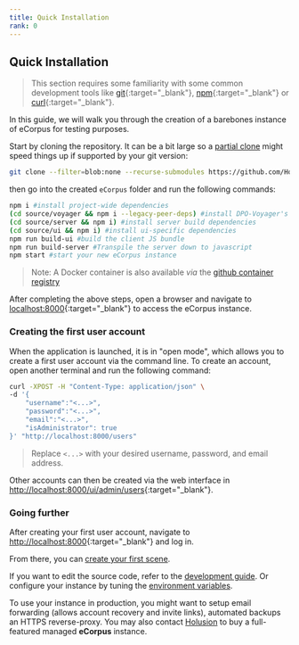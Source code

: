 ```yaml
---
title: Quick Installation
rank: 0
---
```



## Quick Installation

> This section requires some familiarity with some common development tools like [git](https://git-scm.com/){:target="_blank"}, [npm](https://docs.npmjs.com/){:target="_blank"} or [curl](https://curl.se/){:target="_blank"}.

In this guide, we will walk you through the creation of a barebones instance of eCorpus for testing purposes.

Start by cloning the repository. It can be a bit large so a [partial clone](https://git-scm.com/docs/git-clone#Documentation/git-clone.txt-code--filterltfilter-specgtcode) might speed things up if supported by your git version:
```bash
git clone --filter=blob:none --recurse-submodules https://github.com/Holusion/eCorpus
```

then go into the created `eCorpus` folder and run the following commands:
```bash
npm i #install project-wide dependencies
(cd source/voyager && npm i --legacy-peer-deps) #install DPO-Voyager's dependency
(cd source/server && npm i) #install server build dependencies
(cd source/ui && npm i) #install ui-specific dependencies
npm run build-ui #build the client JS bundle
npm run build-server #Transpile the server down to javascript
npm start #start your new eCorpus instance
```

> Note: A Docker container is also available _via_ the [github container registry](https://github.com/Holusion/eCorpus/pkgs/container/e-corpus)

After completing the above steps, open a browser and navigate to [localhost:8000](http://localhost:8000){:target="_blank"} to access the eCorpus instance.

### Creating the first user account

When the application is launched, it is in "open mode", which allows you to create a first user account via the command line. To create an account, open another terminal and run the following command:

```bash
curl -XPOST -H "Content-Type: application/json" \
-d '{
    "username":"<...>", 
    "password":"<...>",
    "email":"<...>",
    "isAdministrator": true
}' "http://localhost:8000/users"
```

 > Replace `<...>` with your desired username, password, and email address.

Other accounts can then be created via the web interface in [http://localhost:8000/ui/admin/users](http://localhost:8000/ui/admin/users){:target="_blank"}.

### Going further

After creating your first user account, navigate to [http://localhost:8000](http://localhost:8000){:target="_blank"} and log in. 

From there, you can [create your first scene](/en/doc/tutorials/).

If you want to edit the source code, refer to the [development guide](/en/doc/hosting/development). Or configure your instance by tuning the [environment variables](/en/doc/hosting/configuration).

To use your instance in production, you might want to setup email forwarding (allows account recovery and invite links), automated backups an HTTPS reverse-proxy. You may also contact [Holusion](https://holusion.com) to buy a full-featured managed **eCorpus** instance.

